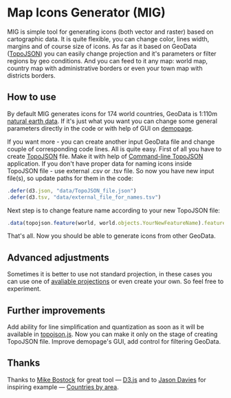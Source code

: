 Map Icons Generator (MIG)
=========================

MIG is simple tool for generating icons (both vector and raster) based on cartographic data. It is quite flexible, you can change color, lines width, margins and of course size of icons. As far as it based on GeoData ([TopoJSON](https://github.com/mbostock/topojson/wiki)) you can easily change projection and it's parameters or filter regions by geo conditions. And you can feed to it any map: world map, country map with administrative borders or even your town map with districts borders.

## How to use
By default MIG generates icons for 174 world countries, GeoData is 1:110m [natural earth data](http://www.naturalearthdata.com/downloads/). If it's just what you want you can change some general parameters directly in the code or with help of GUI on [demopage](http://kogor.github.io//Map-Icons-Generator/).

If you want more - you can create another input GeoData file and change couple of corresponding code lines. All is quite easy. First of all you have to create [TopoJSON](https://github.com/mbostock/topojson/wiki) file. Make it with help of [Command-line TopoJSON](https://github.com/mbostock/topojson/wiki/Command-Line-Reference) application. If you don't have proper data for naming icons inside TopoJSON file - use external .csv or .tsv file. So now you have new input file(s), so update paths for them in the code:
```js
.defer(d3.json, "data/TopoJSON_file.json")
.defer(d3.tsv, "data/external_file_for_names.tsv")
```
Next step is to change feature name according to your new TopoJSON file:
```js
.data(topojson.feature(world, world.objects.YourNewFeatureName).features
```
That's all. Now you should be able to generate icons from other GeoData.

## Advanced adjustments
Sometimes it is better to use not standard projection, in these cases you can use one of [avaliable projections](https://github.com/mbostock/d3/wiki/Geo-Projections) or even create your own. So feel free to experiment.

## Further improvements
Add ability for line simplification and quantization as soon as it will be available in [topojson.js](https://github.com/mbostock/topojson). Now you can make it only on the stage of creating TopoJSON file. Improve demopage's GUI, add control for filtering GeoData.

## Thanks
Thanks to [Mike Bostock](http://bost.ocks.org/mike/) for great tool &mdash; [D3.js](http://d3js.org/) and to [Jason Davies](http://www.jasondavies.com/) for inspiring example &mdash; [Countries by area](http://www.jasondavies.com/maps/countries-by-area/).
